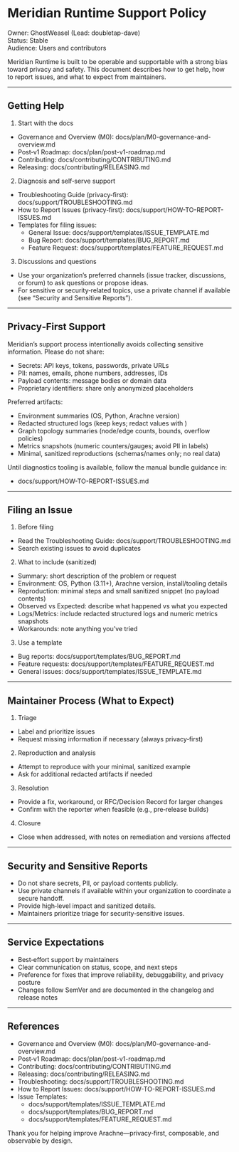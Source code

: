# Meridian Runtime Support Policy

Owner: GhostWeasel (Lead: doubletap-dave)  
Status: Stable  
Audience: Users and contributors

Meridian Runtime is built to be operable and supportable with a strong bias toward privacy and safety. This document describes how to get help, how to report issues, and what to expect from maintainers.

-------------------------------------------------------------------------------

## Getting Help

1) Start with the docs
- Governance and Overview (M0): docs/plan/M0-governance-and-overview.md
- Post‑v1 Roadmap: docs/plan/post-v1-roadmap.md
- Contributing: docs/contributing/CONTRIBUTING.md
- Releasing: docs/contributing/RELEASING.md

2) Diagnosis and self‑serve support
- Troubleshooting Guide (privacy‑first): docs/support/TROUBLESHOOTING.md
- How to Report Issues (privacy‑first): docs/support/HOW-TO-REPORT-ISSUES.md
- Templates for filing issues:
  - General Issue: docs/support/templates/ISSUE_TEMPLATE.md
  - Bug Report: docs/support/templates/BUG_REPORT.md
  - Feature Request: docs/support/templates/FEATURE_REQUEST.md

3) Discussions and questions
- Use your organization’s preferred channels (issue tracker, discussions, or forum) to ask questions or propose ideas.
- For sensitive or security‑related topics, use a private channel if available (see “Security and Sensitive Reports”).

-------------------------------------------------------------------------------

## Privacy‑First Support

Meridian’s support process intentionally avoids collecting sensitive information. Please do not share:
- Secrets: API keys, tokens, passwords, private URLs
- PII: names, emails, phone numbers, addresses, IDs
- Payload contents: message bodies or domain data
- Proprietary identifiers: share only anonymized placeholders

Preferred artifacts:
- Environment summaries (OS, Python, Arachne version)
- Redacted structured logs (keep keys; redact values with <REDACTED>)
- Graph topology summaries (node/edge counts, bounds, overflow policies)
- Metrics snapshots (numeric counters/gauges; avoid PII in labels)
- Minimal, sanitized reproductions (schemas/names only; no real data)

Until diagnostics tooling is available, follow the manual bundle guidance in:
- docs/support/HOW-TO-REPORT-ISSUES.md

-------------------------------------------------------------------------------

## Filing an Issue

1) Before filing
- Read the Troubleshooting Guide: docs/support/TROUBLESHOOTING.md
- Search existing issues to avoid duplicates

2) What to include (sanitized)
- Summary: short description of the problem or request
- Environment: OS, Python (3.11+), Arachne version, install/tooling details
- Reproduction: minimal steps and small sanitized snippet (no payload contents)
- Observed vs Expected: describe what happened vs what you expected
- Logs/Metrics: include redacted structured logs and numeric metrics snapshots
- Workarounds: note anything you’ve tried

3) Use a template
- Bug reports: docs/support/templates/BUG_REPORT.md
- Feature requests: docs/support/templates/FEATURE_REQUEST.md
- General issues: docs/support/templates/ISSUE_TEMPLATE.md

-------------------------------------------------------------------------------

## Maintainer Process (What to Expect)

1) Triage
- Label and prioritize issues
- Request missing information if necessary (always privacy‑first)

2) Reproduction and analysis
- Attempt to reproduce with your minimal, sanitized example
- Ask for additional redacted artifacts if needed

3) Resolution
- Provide a fix, workaround, or RFC/Decision Record for larger changes
- Confirm with the reporter when feasible (e.g., pre‑release builds)

4) Closure
- Close when addressed, with notes on remediation and versions affected

-------------------------------------------------------------------------------

## Security and Sensitive Reports

- Do not share secrets, PII, or payload contents publicly.
- Use private channels if available within your organization to coordinate a secure handoff.
- Provide high‑level impact and sanitized details.
- Maintainers prioritize triage for security‑sensitive issues.

-------------------------------------------------------------------------------

## Service Expectations

- Best‑effort support by maintainers
- Clear communication on status, scope, and next steps
- Preference for fixes that improve reliability, debuggability, and privacy posture
- Changes follow SemVer and are documented in the changelog and release notes

-------------------------------------------------------------------------------

## References

- Governance and Overview (M0): docs/plan/M0-governance-and-overview.md
- Post‑v1 Roadmap: docs/plan/post-v1-roadmap.md
- Contributing: docs/contributing/CONTRIBUTING.md
- Releasing: docs/contributing/RELEASING.md
- Troubleshooting: docs/support/TROUBLESHOOTING.md
- How to Report Issues: docs/support/HOW-TO-REPORT-ISSUES.md
- Issue Templates:
  - docs/support/templates/ISSUE_TEMPLATE.md
  - docs/support/templates/BUG_REPORT.md
  - docs/support/templates/FEATURE_REQUEST.md

Thank you for helping improve Arachne—privacy‑first, composable, and observable by design.